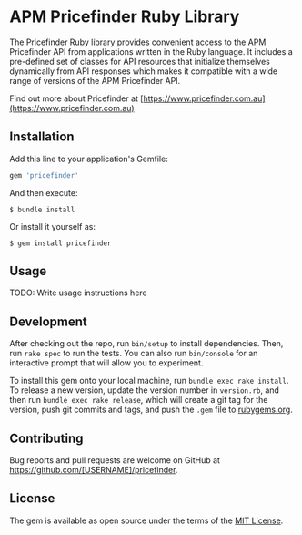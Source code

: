 # APM Pricefinder Ruby Library

The Pricefinder Ruby library provides convenient access to the APM Pricefinder API from applications written in the Ruby language. It includes a pre-defined set of classes for API resources that initialize themselves dynamically from API responses which makes it compatible with a wide range of versions of the APM Pricefinder API.

Find out more about Pricefinder at [https://www.pricefinder.com.au](https://www.pricefinder.com.au)

## Installation

Add this line to your application's Gemfile:

```ruby
gem 'pricefinder'
```

And then execute:

    $ bundle install

Or install it yourself as:

    $ gem install pricefinder

## Usage

TODO: Write usage instructions here

## Development

After checking out the repo, run `bin/setup` to install dependencies. Then, run `rake spec` to run the tests. You can also run `bin/console` for an interactive prompt that will allow you to experiment.

To install this gem onto your local machine, run `bundle exec rake install`. To release a new version, update the version number in `version.rb`, and then run `bundle exec rake release`, which will create a git tag for the version, push git commits and tags, and push the `.gem` file to [rubygems.org](https://rubygems.org).

## Contributing

Bug reports and pull requests are welcome on GitHub at https://github.com/[USERNAME]/pricefinder.


## License

The gem is available as open source under the terms of the [MIT License](http://opensource.org/licenses/MIT).

